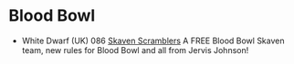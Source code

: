 # Blood Bowl
* White Dwarf (UK) 086 [Skaven Scramblers](/wd-uk/wd-uk-086-1987-02.md) A FREE Blood Bowl Skaven team, new rules for Blood Bowl and all from Jervis Johnson!
